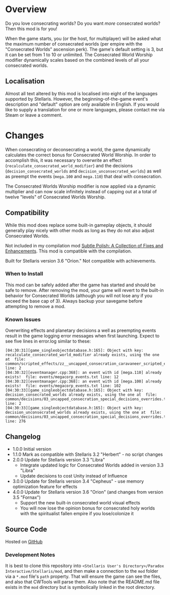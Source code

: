 # Overview

Do you love consecrating worlds?  Do you want _more_ consecrated worlds?  Then this mod is for you!

When the game starts, you (or the host, for multiplayer) will be asked what the maximum number of consecrated worlds (per empire with the "Consecrated Worlds" ascension perk).  The game's default setting is 3, but it can be set from 1 to 10 or unlimited.  The Consecrated World Worship modifier dynamically scales based on the combined levels of all your consecrated worlds.

## Localisation

Almost all text altered by this mod is localised into eight of the languages supported by Stellaris.  However, the beginning-of-the-game event's description and "default" option are only available in English.  If you would like to supply a translation for one or more languages, please contact me via Steam or leave a comment.

# Changes

When consecrating or deconsecrating a world, the game dynamically calculates the correct bonus for Consecrated World Worship.  In order to accomplish this, it was necessary to overwrite an effect (`recalculate_consecrated_world_modifier`) and the decisions (`decision_consecrated_worlds` and `decision_unconsecrated_worlds`) as well as preempt the events (`mega.100` and `mega.110`) that deal with consecration.

The Consecrated Worlds Worship modifier is now applied via a dynamic multiplier and can now scale infinitely instead of capping out at a total of twelve "levels" of Consecrated Worlds Worship.

## Compatibility

While this mod does replace some built-in gameplay objects, it should generally play nicely with other mods as long as they do not also adjust Consecrated Worlds.

Not included in my compilation mod [Subtle Polish: A Collection of Fixes and Enhancements](https://steamcommunity.com/sharedfiles/filedetails/?id=2522974089).  This mod is compatible with the compilation.

Built for Stellaris version 3.6 "Orion."  Not compatible with achievements.

### When to Install

This mod can be safely added after the game has started and should be safe to remove.  After removing the mod, your game will revert to the built-in behavior for Consecrated Worlds (although you will not lose any if you exceed the base cap of 3).  Always backup your savegame before attempting to remove a mod.

### Known Issues

Overwriting effects and planetary decisions a well as preempting events result in the game logging error messages when first launching.  Expect to see five lines in error.log similar to these:

```
[04:30:31][game_singleobjectdatabase.h:165]: Object with key: recalculate_consecrated_world_modifier already exists, using the one at  file: common/scripted_effects/zz__uncapped_consecration_caravaneer_scripted_effects_overrides.txt line: 2
[04:30:32][eventmanager.cpp:368]: an event with id [mega.110] already exists!  file: events/megacorp_events.txt line: 12
[04:30:32][eventmanager.cpp:368]: an event with id [mega.100] already exists!  file: events/megacorp_events.txt line: 102
[04:30:33][game_singleobjectdatabase.h:165]: Object with key: decision_consecrated_worlds already exists, using the one at  file: common/decisions/03_uncapped_consecration_special_decisions_overrides.txt line: 2
[04:30:33][game_singleobjectdatabase.h:165]: Object with key: decision_unconsecrated_worlds already exists, using the one at  file: common/decisions/03_uncapped_consecration_special_decisions_overrides.txt line: 276
```

## Changelog

* 1.0.0 Initial version
* 1.1.0 Mark as compatible with Stellaris 3.2 "Herbert" - no script changes
* 2.0.0 Update for Stellaris version 3.3 "Libra"
    * Integrate updated logic for Consecrated Worlds added in version 3.3 "Libra"
    * Update decisions to cost Unity instead of Influence
* 3.0.0 Update for Stellaris version 3.4 "Cepheus" - use memory optimization feature for effects
* 4.0.0 Update for Stellaris version 3.6 "Orion" (and changes from version 3.5 "Fornax")
    * Support the new built-in consecrated world visual effects
    * You will now lose the opinion bonus for consecrated holy worlds with the spiritualist fallen empire if you lose/colonize it

## Source Code

Hosted on [GitHub](https://github.com/corsairmarks/uncapped_consecration)

### Development Notes

It is best to clone this repository into `<Stellaris User's Directory>/Paradox Interactive/Stellaris/mod`, and then make a connection to the `mod` folder via a `*.mod` file's `path` property.  That will ensure the game can see the files, and also that CWTools will parse them.  Also note that the README.md file exists in the `mod` directory but is symbolically linked in the root directory.